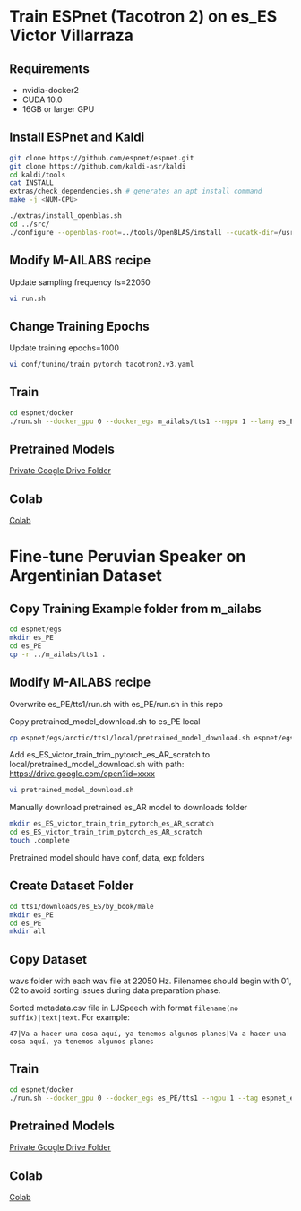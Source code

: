 # Train ESPnet (Tacotron 2) on es_ES Victor Villarraza

## Requirements
* nvidia-docker2
* CUDA 10.0
* 16GB or larger GPU

## Install ESPnet and Kaldi
```bash
git clone https://github.com/espnet/espnet.git
git clone https://github.com/kaldi-asr/kaldi
cd kaldi/tools
cat INSTALL
extras/check_dependencies.sh # generates an apt install command
make -j <NUM-CPU>

./extras/install_openblas.sh
cd ../src/
./configure --openblas-root=../tools/OpenBLAS/install --cudatk-dir=/usr/local/cuda-10.0
```

## Modify M-AILABS recipe
Update sampling frequency fs=22050
```bash
vi run.sh
```

## Change Training Epochs
Update training epochs=1000
```bash
vi conf/tuning/train_pytorch_tacotron2.v3.yaml
```

## Train
```bash
cd espnet/docker
./run.sh --docker_gpu 0 --docker_egs m_ailabs/tts1 --ngpu 1 --lang es_ES --spk victor --tag es_AR_scratch
```

## Pretrained Models
[Private Google Drive Folder](https://drive.google.com/drive/folders/1v_BnOP6bi6Y8Aen4mWTSimzftfR5K9pR?usp=sharing)

## Colab
[Colab](../../colabs/TTS_ESPnet_es_AR.ipynb) 

# Fine-tune Peruvian Speaker on Argentinian Dataset

## Copy Training Example folder from m_ailabs
```bash
cd espnet/egs
mkdir es_PE
cd es_PE
cp -r ../m_ailabs/tts1 .
```

## Modify M-AILABS recipe
Overwrite es_PE/tts1/run.sh with es_PE/run.sh in this repo

Copy pretrained_model_download.sh to es_PE local
```bash
cp espnet/egs/arctic/tts1/local/pretrained_model_download.sh espnet/egs/es_PE/tts1/local/
```

Add es_ES_victor_train_trim_pytorch_es_AR_scratch to local/pretrained_model_download.sh with path:
https://drive.google.com/open?id=xxxx
```bash
vi pretrained_model_download.sh
```

Manually download pretrained es_AR model to downloads folder
```bash
mkdir es_ES_victor_train_trim_pytorch_es_AR_scratch
cd es_ES_victor_train_trim_pytorch_es_AR_scratch
touch .complete
```

Pretrained model should have conf, data, exp folders

## Create Dataset Folder
```bash
cd tts1/downloads/es_ES/by_book/male
mkdir es_PE
cd es_PE
mkdir all
```

## Copy Dataset
wavs folder with each wav file at 22050 Hz. Filenames should begin with 01, 02 to avoid sorting issues during data preparation phase.

Sorted metadata.csv file in LJSpeech with format `filename(no suffix)|text|text`. For example: 
```
47|Va a hacer una cosa aquí, ya tenemos algunos planes|Va a hacer una cosa aquí, ya tenemos algunos planes
```

## Train
```bash
cd espnet/docker
./run.sh --docker_gpu 0 --docker_egs es_PE/tts1 --ngpu 1 --tag espnet_es_PE_finetune
```
## Pretrained Models
[Private Google Drive Folder](https://drive.google.com/drive/folders/1NPh6mUFuHqqBYUo0J3NipYYf37vDUa79?usp=sharing)

## Colab
[Colab](../../colabs/TTS_ESPnet_es_PE.ipynb) 
